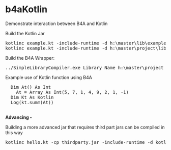 # b4aKotlin
Demonstrate interaction between B4A and Kotlin



Build the Kotlin Jar
<pre>
kotlinc example.kt -include-runtime -d h:\master\lib\example.jar
kotlinc example.kt -include-runtime -d h:\master\project\lib\example.jar
</pre>

Build the B4A Wrapper:
<pre>
../SimpleLibraryCompiler.exe Library_Name h:\master\project  - <a href="https://www.b4x.com/android/forum/threads/tool-simple-library-compiler-build-libraries-without-eclipse.29918/">Tool</a>
</pre>

Example use of Kotlin function using B4A

<pre>
  Dim At() As Int
	At = Array As Int(5, 7, 1, 4, 9, 2, 1, -1)
  Dim Kt As Kotlin
  Log(kt.summ(At))
 </pre>


<b>Advancing - </b>

Building a more advanced jar that requires third part jars can be compiled in this way
<pre>
kotlinc hello.kt -cp thirdparty.jar -include-runtime -d kotlin.jar
</pre>
